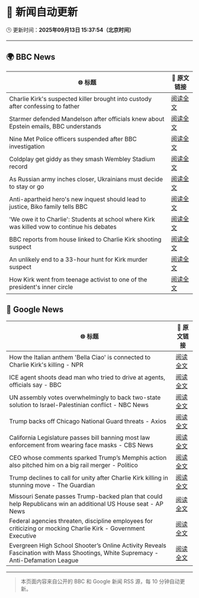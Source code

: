 # 🧠 新闻自动更新

🕒 更新时间：**2025年09月13日 15:37:54（北京时间）**

---

## 🌍 BBC News

| 🌐 标题 | 🔗 原文链接 |
|--------|-------------|
| Charlie Kirk's suspected killer brought into custody after confessing to father | [阅读全文](https://www.bbc.com/news/articles/cly7417ge50o?at_medium=RSS&at_campaign=rss) |
| Starmer defended Mandelson after officials knew about Epstein emails, BBC understands | [阅读全文](https://www.bbc.com/news/articles/c5yq455w36vo?at_medium=RSS&at_campaign=rss) |
| Nine Met Police officers suspended after BBC investigation | [阅读全文](https://www.bbc.com/news/articles/cn839398xzpo?at_medium=RSS&at_campaign=rss) |
| Coldplay get giddy as they smash Wembley Stadium record | [阅读全文](https://www.bbc.com/news/articles/c306m86y824o?at_medium=RSS&at_campaign=rss) |
| As Russian army inches closer, Ukrainians must decide to stay or go | [阅读全文](https://www.bbc.com/news/articles/cy50kk14y00o?at_medium=RSS&at_campaign=rss) |
| Anti-apartheid hero's new inquest should lead to justice, Biko family tells BBC | [阅读全文](https://www.bbc.com/news/articles/c931n9eelpeo?at_medium=RSS&at_campaign=rss) |
| 'We owe it to Charlie': Students at school where Kirk was killed vow to continue his debates | [阅读全文](https://www.bbc.com/news/articles/c9dxexl7glvo?at_medium=RSS&at_campaign=rss) |
| BBC reports from house linked to Charlie Kirk shooting suspect | [阅读全文](https://www.bbc.com/news/videos/cd635wwgz85o?at_medium=RSS&at_campaign=rss) |
| An unlikely end to a 33-hour hunt for Kirk murder suspect | [阅读全文](https://www.bbc.com/news/articles/c784end1wxvo?at_medium=RSS&at_campaign=rss) |
| How Kirk went from teenage activist to one of the president's inner circle | [阅读全文](https://www.bbc.com/news/articles/c33r4kjez6no?at_medium=RSS&at_campaign=rss) |

## 📰 Google News

| 🌐 标题 | 🔗 原文链接 |
|--------|-------------|
| How the Italian anthem 'Bella Ciao' is connected to Charlie Kirk's killing - NPR | [阅读全文](https://news.google.com/rss/articles/CBMimwFBVV95cUxPakRXaDlrZHMtMXdRejlVV0tVTGRnQUsyT2VacFFfQk53UUNxT1VibHBYNkt4YWJkVTRGZGN2ZW4yeV9rcXN6UVo5YV9fQXoyY3JEaFhRNFJmN1hNWjJ5YnotV2xPdExnMF9qaktYdEdxdVN1TVRRRVd0Mm5PV2puZHV5WnhVY0gtMmdEblN4ZGxxSVItd05weGdycw?oc=5) |
| ICE agent shoots dead man who tried to drive at agents, officials say - BBC | [阅读全文](https://news.google.com/rss/articles/CBMiWkFVX3lxTE54T1JCQXlOeDZCZEdZT3RUYkhHbm5ZN0NKQk9tYkdJM0x5M0hxN2hJckFHV05IZ0F1ZUtpRmxxZUNTT05wc2VIMnZmZC1QOEtCNHFNV3hnYXdBd9IBX0FVX3lxTE1BUXNBMTZzMmNqcEZKWFdVUGQ5NU8zeGdUOWpsLVM1cC1Bb2poUGdTZ0c1UWJIcTQwTHBYYkV3MUZoRTVxSVRFeUdNRFp5bElCd2Vqb1lKX1poZVpIUVI4?oc=5) |
| UN assembly votes overwhelmingly to back two-state solution to Israel-Palestinian conflict - NBC News | [阅读全文](https://news.google.com/rss/articles/CBMiugFBVV95cUxPVUlaY1lzclo4Z1hEWl9UdTRvQ2tBSHp0LUlacE5VUE5MM01RVEN5aUZ6TU42a09ZTHo1T0lpQ0FpekFlOHZfT0dtLW9yRlRiWWNZX0FMTWphdGFzYWJNLU5uZFJkWEpEUUZHZk1uQXU1SzhJdUthYzNnZjNXeXIxdzVhOG1icEQ3OVp5TlN6UnZfS0p6STNHblZReFVscnFsRlR5VFlzMTNfRkMzNXFGaDd6cnBtNkQ5UUHSAVZBVV95cUxPeVpyWlV1Ty12MUljWFdpQXBIdWZ4X295RV8yTTBSS25PbnNaZkVmSzFxWG11b1cxLWwwMFhZa0RrOGZSYTlnTllGb1ZRcHBFMFBITURxdw?oc=5) |
| Trump backs off Chicago National Guard threats - Axios | [阅读全文](https://news.google.com/rss/articles/CBMijAFBVV95cUxOTkxqS3lhSTRmMW10REdRVWRQRUtMYm1jeThOMTZRbEZxLVBqaFZMenFLVWtVeTJYbFhEdERpSzJaTkNHWm0ybE5OWEhCTmFHS3ZVeldOY3Q1XzFBYlluYWNQenctNkxTU3JYMnB1VVRXYmVWcXYtU3lpR09kQUR2Tl9jdXVvZFU5eEZfWg?oc=5) |
| California Legislature passes bill banning most law enforcement from wearing face masks - CBS News | [阅读全文](https://news.google.com/rss/articles/CBMioAFBVV95cUxQanJ1RlZkeXRrWlJnRFhtUEItMG9lanBxQ3dnZGxQRVVJLTk1QmhoZW5zckJmbkwwRXBqQXlheUtSVi02UEpHRlktVmZhUGFISFJNRGVPTk1ucUgzRkdXSWNEMkF2WXkxSlZ6QnpPc2VTaTN1NHJCTDEtN0tXMV9yMkttckRKVXduTm5KQjVIVFUtd2E1OUVrQm5ESkJiTXpt?oc=5) |
| CEO whose comments sparked Trump’s Memphis action also pitched him on a big rail merger - Politico | [阅读全文](https://news.google.com/rss/articles/CBMigwFBVV95cUxOQlZTX2lxMU16bzVYU1AzYzlJSHJHSEdIRG1lLXFKWDZZSGMzVzJ5S1JRMThoQ2J4ZW53YzIwNUFRLU1LbGEwZk9lX0pWRnhjVnlnd2QxZFF4Yi04bVd1Uzh3NEg5V2lIQ1NqSTEwOFJ5NF82Mi1QVnIwT1dfdGU0RWdlaw?oc=5) |
| Trump declines to call for unity after Charlie Kirk killing in stunning move - The Guardian | [阅读全文](https://news.google.com/rss/articles/CBMikAFBVV95cUxOOXlqdVo1S3g3LU04ZUtPNGZVbGZVMWpCOWM3ZWFldVpUb2xacTNveS1GenZ1T013LUNET0NyNGJkMlRyWk9jdy1vZm1oN0JYamxvX3hMT0E2b2l1OXAxcFA5VjNuMzNRb3lIaWt3NTN2OTRNM3VrLUNFMkNOcTBsaWtqZnZsYUdXbUVWNmE2dVQ?oc=5) |
| Missouri Senate passes Trump-backed plan that could help Republicans win an additional US House seat - AP News | [阅读全文](https://news.google.com/rss/articles/CBMiogFBVV95cUxPR1RzODU0OWc3TUxfblJ3RkJyQVhmMk5FQmFKN3Y2QjNOMGtYVWJCREJueWlKZzc3NU84Sm9PUVFWSFU3VGZaNTlaWmRxWmRiY3RicUNRd3JKRUxzbXFlenVIY002Sk5lcTNFTkw0bENucWUwdFI4TDJwYWJwajZSV1FGazc3OU1CalJLUW1FV25ieVdlRjZob2JtM0s0aVNqTHc?oc=5) |
| Federal agencies threaten, discipline employees for criticizing or mocking Charlie Kirk - Government Executive | [阅读全文](https://news.google.com/rss/articles/CBMizgFBVV95cUxQczBYU014bWJaLTVibU1wX214LXRKaHQ2ZG5QOXl4SEIwdEwyZ1dJMmZJYnE3aUxtYzctT1V0UUUtdUdLc3dIdWlZSjNyMnFyRTA2OHVldkQ5WmdHVTg4bXZPakNjamZsWloxSlgycWc2R1RDdm1fQXJPa1kzazczbWRSd1I3VS0tSHk0Y0M4S1o0V0RtbC1WMlZ2eG5EdGRMUjBGb2lVTEtMZjRLSHB2bVkwT1V4cmo5RXJNei1KOFVldExpZldjNDdQREJSZw?oc=5) |
| Evergreen High School Shooter’s Online Activity Reveals Fascination with Mass Shootings, White Supremacy - Anti-Defamation League | [阅读全文](https://news.google.com/rss/articles/CBMiuwFBVV95cUxPd1VtSkdjQUQ2elJQN1ctcWVHWElqY3RULVp1dVIyXzNfb3pzVkdubkpmX2p5elhUbllMWC1xOW91MklsVjR5MHhtUFl0X0JSdlBZd3B0Vjh2V3Q5anlxOTI2TnFNaHM3Q1cwZjlhMHRIYXVfZlFlZFk1a0lyWnp6Ukp0OUtrUThMTXBieDJJcmgwdk52R0pIbTlqaHFsZngzU2VDZzNNTTZTQl9oMVgzU292WVBwa29YOHBN?oc=5) |

---
> 本页面内容来自公开的 BBC 和 Google 新闻 RSS 源，每 10 分钟自动更新。